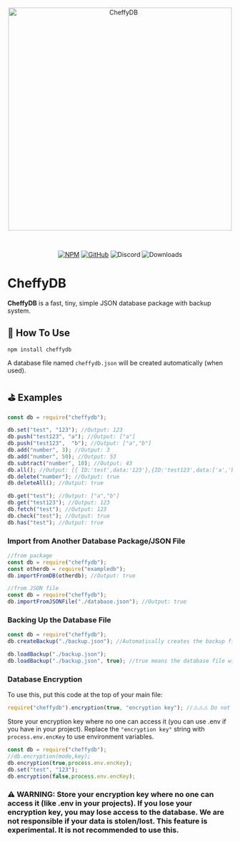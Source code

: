 <div align="center">
	<br />
	<p>
	<img src="https://cdn.discordapp.com/attachments/874221810751795200/1020666083138605157/cheffydb.png" width="500" alt="CheffyDB" /></a>
	</p>
	<br />
	<p>
	<a href="https://www.npmjs.com/package/cheffydb"><img src="https://img.shields.io/badge/NPM-%23CB3837.svg?style=flat-square&logo=npm&logoColor=white" alt="NPM" /></a>
	<a href="https://github.com/cfy8001/cheffydb"><img src="https://img.shields.io/badge/GitHub-%23121011.svg?style=flat-square&logo=github&logoColor=white" alt="GitHub" /></a>
	<img src="https://img.shields.io/badge/Discord-%235865F2.svg?style=flat-square&logo=discord&logoColor=white" alt="Discord"/>
	<img src="https://img.shields.io/npm/dt/cheffydb.svg?style=flat-square" alt="Downloads" />
	</p>
</div>

# CheffyDB
**CheffyDB** is a fast, tiny, simple JSON database package with backup system.

## 🧭 How To Use
```
npm install cheffydb
```
A database file named `cheffydb.json` will be created automatically (when used).

## ⛳ Examples

```js
const db = require("cheffydb");

db.set("test", "123"); //Output: 123
db.push("test123", "a"); //Output: ["a"]
db.push("test123",  "b"); //Output: ["a","b"]
db.add("number", 3); //Output: 3
db.add("number", 50); //Output: 53
db.subtract("number", 10); //Output: 43
db.all(); //Output: [{ ID:'test',data:'123'},{ID:'test123',data:['a','b']},{ID:'number',data:43}]
db.delete("number"); //Output: true
db.deleteAll(); //Output: true

db.get("test"); //Output: ["a","b"]
db.get("test123"); //Output: 123
db.fetch("test"); //Output: 123
db.check("test"); //Output: true
db.has("test"); //Output: true
```
### Import from Another Database Package/JSON File

```js
//from package
const db = require("cheffydb");
const otherdb = require("exampledb");
db.importFromDB(otherdb); //Output: true

//from JSON file
const db = require("cheffydb");
db.importFromJSONFile("./database.json"); //Output: true
```
### Backing Up the Database File

```js
const db = require("cheffydb");
db.createBackup("./backup.json"); //Automatically creates the backup file

db.loadBackup("./backup.json");
db.loadBackup("./backup.json", true); //true means the database file will be cleaned before the backup is loaded
```

### Database Encryption
To use this, put this code at the top of your main file:
```js
require("cheffydb").encryption(true, "encryption key"); //⚠️⚠️⚠️ Do not type your key at here if you have public project.
```
Store your encryption key where no one can access it (you can use .env if you have in your project).
Replace the `"encryption key"` string with `process.env.encKey` to use environment variables.
```js
const db = require("cheffydb");
//db.encryption(mode,key);
db.encryption(true,process.env.encKey);
db.set("test", "123");
db.encryption(false,process.env.encKey);
```

### ⚠️ **__WARNING__**: Store your encryption key where no one can access it (like .env in your projects). If you lose your encryption key, you may lose access to the database. __We are not responsible if your data is stolen/lost.__ This feature is experimental. It is not recommended to use this.